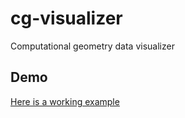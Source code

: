 # cg-visualizer
Computational geometry data visualizer

## Demo
[Here is a working example](https://cg.leins275.xyz/)
